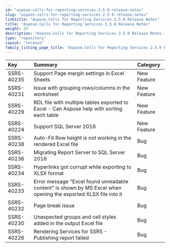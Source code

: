```yaml
---
id: "aspose-cells-for-reporting-services-2-5-0-release-notes"
slug: "aspose-cells-for-reporting-services-2-5-0-release-notes"
linktitle: "Aspose.Cells for Reporting Services 2.5.0 Release Notes"
title: "Aspose.Cells for Reporting Services 2.5.0 Release Notes"
weight: 20
description: "Aspose.Cells for Reporting Services 2.5.0 Release Notes – the latest updates and fixes."
type: "repository"
layout: "release"
family_listing_page_title: "Aspose.Cells for Reporting Services 2.5.0 Release Notes"
---
```


|**Key** |**Summary** |**Category** |
| :- | :- | :- |
|SSRS-40235 |Support Page margin settings in Excel Sheets |New Feature |
|SSRS-40231 |Issue with grouping rows/columns in the worksheet |New Feature |
|SSRS-40229 |RDL file with multiple tables exported to Excel - Can Aspose help with sorting each table |New Feature |
|SSRS-40224 |Support SQL Server 2016 |New Feature |
|SSRS-40238 |Auto-Fit Row height is not working in the rendered Excel file |Bug |
|SSRS-40236 |Migrating Report Server to SQL Server 2016 |Bug |
|SSRS-40234 |Hyperlinks got corrupt while exporting to XLSX format |Bug |
|SSRS-40233 |Error message "Excel found unreadable content" is shown by MS Excel when opening the exported XLSX file into it |Bug |
|SSRS-40232 |Page break issue |Bug |
|SSRS-40230 |Unexpected groups and cell styles added in the output Excel file |Bug |
|SSRS-40226 |Rendering Services for SSRS - Publishing report failed |Bug |

